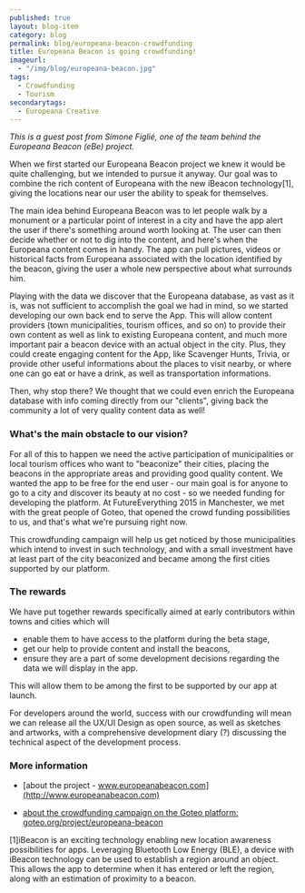 ```yaml
---
published: true
layout: blog-item
category: blog
permalink: blog/europeana-beacon-crowdfunding
title: Europeana Beacon is going crowdfunding!
imageurl: 
  - "/img/blog/europeana-beacon.jpg"
tags: 
  - Crowdfunding
  - Tourism
secondarytags:
  - Europeana Creative
---
```

*This is a guest post from Simone Figlié, one of the team behind the Europeana Beacon (eBe) project.*

When we first started our Europeana Beacon project we knew it would be quite challenging, but we intended to pursue it anyway. Our goal was to combine the rich content of Europeana with the new iBeacon technology[1], giving the locations near our user the ability to speak for themselves.

The main idea behind Europeana Beacon was to let people walk by a monument or a particular point of interest in a city and have the app alert the user if there's something around worth looking at. The user can then decide whether or not to dig into the content, and here's when the Europeana content comes in handy. The app can pull pictures, videos or historical facts from Europeana associated with the location identified by the beacon, giving the user a whole new perspective about what surrounds him.

Playing with the data we discover that the Europeana database, as vast as it is, was not sufficient to accomplish the goal we had in mind, so we started developing our own back end to serve the App. This will allow content providers (town municipalities, tourism offices, and so on) to provide their own content as well as link to existing Europeana content, and much more important pair a beacon device with an actual object in the city. Plus, they could create engaging content for the App, like Scavenger Hunts, Trivia, or provide other useful informations about the places to visit nearby, or where one can go eat or have a drink, as well as transportation informations.

Then, why stop there? We thought that we could even enrich the Europeana database with info coming directly from our "clients", giving back the community a lot of very quality content data as well!

### What's the main obstacle to our vision? 

For all of this to happen we need the active participation of municipalities or local tourism offices who want to "beaconize" their cities, placing the beacons in the appropriate areas and providing good quality content. We wanted the app to be free for the end user - our main goal is for anyone to go to a city and discover its beauty at no cost - so we needed funding for developing the platform. At FutureEverything 2015 in Manchester, we met with the great people of Goteo, that opened the crowd funding possibilities to us, and that's what we're pursuing right now.

This crowdfunding campaign will help us get noticed by those municipalities which intend to invest in such technology, and with a small investment have at least part of the city beaconized and became among the first cities supported by our platform.

### The rewards

We have put together rewards specifically aimed at early contributors within towns and cities which will

- enable them to have access to the platform during the beta stage, 
- get our help to provide content and install the beacons,
- ensure they are a part of some development decisions regarding the data we will display in the app.

This will allow them to be among the first to be supported by our app at launch.

For developers around the world, success with our crowdfunding will mean we can release all the UX/UI Design as open source, as well as sketches and artworks, with a comprehensive development diary (?) discussing the technical aspect of the development process.

### More information

- [about the project - www.europeanabeacon.com](http://www.europeanabeacon.com)

- [about the crowdfunding campaign on the Goteo platform: goteo.org/project/europeana-beacon](https://goteo.org/project/europeana-beacon)

[1]iBeacon is an exciting technology enabling new location awareness possibilities for apps. Leveraging Bluetooth Low Energy (BLE), a device with iBeacon technology can be used to establish a region around an object. This allows the app to determine when it has entered or left the region, along with an estimation of proximity to a beacon.
